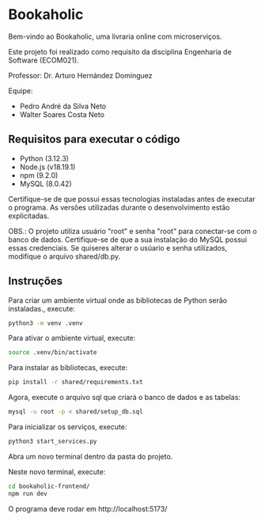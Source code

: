 # Bookaholic

Bem-vindo ao Bookaholic, uma livraria online com microserviços.

Este projeto foi realizado como requisito da disciplina Engenharia de Software (ECOM021).

Professor: Dr. Arturo Hernández Domínguez

Equipe:

-   Pedro André da Silva Neto
-   Walter Soares Costa Neto

## Requisitos para executar o código

-   Python (3.12.3)
-   Node.js (v18.19.1)
-   npm (9.2.0)
-   MySQL (8.0.42)

Certifique-se de que possui essas tecnologias instaladas antes de executar o programa. As versões utilizadas durante o desenvolvimento estão explicitadas.

OBS.: O projeto utiliza usuário "root" e senha "root" para conectar-se com o banco de dados. Certifique-se de que a sua instalação do MySQL possui essas credenciais. Se quiseres alterar o usúario e senha utilizados, modifique o arquivo shared/db.py.

## Instruções

Para criar um ambiente virtual onde as bibliotecas de Python serão instaladas., execute:

```bash
python3 -m venv .venv
```

Para ativar o ambiente virtual, execute:

```bash
source .venv/bin/activate
```

Para instalar as bibliotecas, execute:

```bash
pip install -r shared/requirements.txt
```

Agora, execute o arquivo sql que criará o banco de dados e as tabelas:

```bash
mysql -u root -p < shared/setup_db.sql
```

Para inicializar os serviços, execute:

```bash
python3 start_services.py
```

Abra um novo terminal dentro da pasta do projeto.

Neste novo terminal, execute:

```bash
cd bookaholic-frontend/
npm run dev
```

O programa deve rodar em http://localhost:5173/
